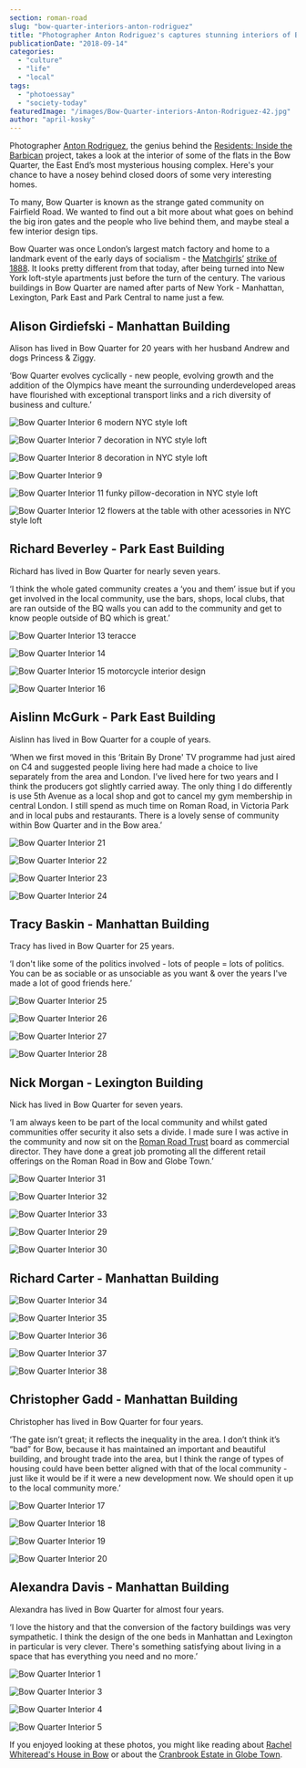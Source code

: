 ```yaml
---
section: roman-road
slug: "bow-quarter-interiors-anton-rodriguez"
title: "Photographer Anton Rodriguez's captures stunning interiors of Bow Quarter apartments [photoessay]"
publicationDate: "2018-09-14"
categories: 
  - "culture"
  - "life"
  - "local"
tags: 
  - "photoessay"
  - "society-today"
featuredImage: "/images/Bow-Quarter-interiors-Anton-Rodriguez-42.jpg"
author: "april-kosky"
---
```


Photographer [Anton Rodriguez](https://www.instagram.com/antonrodriguez/), the genius behind the [Residents: Inside the Barbican](https://barbicanresidents.co.uk/) project, takes a look at the interior of some of the flats in the Bow Quarter, the East End’s most mysterious housing complex. Here's your chance to have a nosey behind closed doors of some very interesting homes.

To many, Bow Quarter is known as the strange gated community on Fairfield Road. We wanted to find out a bit more about what goes on behind the big iron gates and the people who live behind them, and maybe steal a few interior design tips.

Bow Quarter was once London’s largest match factory and home to a landmark event of the early days of socialism - the [Matchgirls’](https://romanroadlondon.com/annie-besant-match-girl-riots-bow/) [strike of 1888](https://romanroadlondon.com/sarah-chapman-matchstick-girl-campaign-memorial/). It looks pretty different from that today, after being turned into New York loft-style apartments just before the turn of the century. The various buildings in Bow Quarter are named after parts of New York - Manhattan, Lexington, Park East and Park Central to name just a few.

## Alison Girdiefski - Manhattan Building

Alison has lived in Bow Quarter for 20 years with her husband Andrew and dogs Princess & Ziggy.

‘Bow Quarter evolves cyclically - new people, evolving growth and the addition of the Olympics have meant the surrounding underdeveloped areas have flourished with exceptional transport links and a rich diversity of business and culture.’

![Bow Quarter Interior 6 modern NYC style loft](/images/Bow-Quarter-interiors-Anton-Rodriguez-04-1024x768.jpg)

![Bow Quarter Interior 7 decoration in NYC style loft](/images/Bow-Quarter-interiors-Anton-Rodriguez-05-1024x768.jpg)

![Bow Quarter Interior 8 decoration in NYC style loft](/images/Bow-Quarter-interiors-Anton-Rodriguez-06-1024x768.jpg)

![Bow Quarter Interior 9](/images/Bow-Quarter-interiors-Anton-Rodriguez-07-1024x768.jpg)

![Bow Quarter Interior 11 funky pillow-decoration in NYC style loft](/images/Bow-Quarter-interiors-Anton-Rodriguez-09-1024x768.jpg)

![Bow Quarter Interior 12 flowers at the table with other acessories in NYC style loft](/images/Bow-Quarter-interiors-Anton-Rodriguez-10-1024x768.jpg)

## Richard Beverley - Park East Building

Richard has lived in Bow Quarter for nearly seven years.

‘I think the whole gated community creates a ‘you and them’ issue but if you get involved in the local community, use the bars, shops, local clubs, that are ran outside of the BQ walls you can add to the community and get to know people outside of BQ which is great.’

![Bow Quarter Interior 13 teracce](/images/Bow-Quarter-interiors-Anton-Rodriguez-11-1024x768.jpg)

![Bow Quarter Interior 14](/images/Bow-Quarter-interiors-Anton-Rodriguez-12-1024x768.jpg)

![Bow Quarter Interior 15 motorcycle interior design](/images/Bow-Quarter-interiors-Anton-Rodriguez-13-1024x768.jpg)

![Bow Quarter Interior 16](/images/Bow-Quarter-interiors-Anton-Rodriguez-14-1024x768.jpg)

## Aislinn McGurk - Park East Building

Aislinn has lived in Bow Quarter for a couple of years.

‘When we first moved in this ‘Britain By Drone' TV programme had just aired on C4 and suggested people living here had made a choice to live separately from the area and London. I’ve lived here for two years and I think the producers got slightly carried away. The only thing I do differently is use 5th Avenue as a local shop and got to cancel my gym membership in central London. I still spend as much time on Roman Road, in Victoria Park and in local pubs and restaurants. There is a lovely sense of community within Bow Quarter and in the Bow area.’

![Bow Quarter Interior 21](/images/Bow-Quarter-interiors-Anton-Rodriguez-31-1024x768.jpg)

![Bow Quarter Interior 22](/images/Bow-Quarter-interiors-Anton-Rodriguez-32-1024x768.jpg)

![Bow Quarter Interior 23](/images/Bow-Quarter-interiors-Anton-Rodriguez-33-1024x768.jpg)

![Bow Quarter Interior 24](/images/Bow-Quarter-interiors-Anton-Rodriguez-34-1024x768.jpg)

## Tracy Baskin - Manhattan Building

Tracy has lived in Bow Quarter for 25 years.

‘I don't like some of the politics involved - lots of people = lots of politics. You can be as sociable or as unsociable as you want & over the years I've made a lot of good friends here.’

![Bow Quarter Interior 25](/images/Bow-Quarter-interiors-Anton-Rodriguez-35-1024x768.jpg)

![Bow Quarter Interior 26](/images/Bow-Quarter-interiors-Anton-Rodriguez-36-1024x768.jpg)

![Bow Quarter Interior 27](/images/Bow-Quarter-interiors-Anton-Rodriguez-37-1024x768.jpg)

![Bow Quarter Interior 28](/images/Bow-Quarter-interiors-Anton-Rodriguez-38-1024x768.jpg)

## Nick Morgan - Lexington Building

Nick has lived in Bow Quarter for seven years.

‘I am always keen to be part of the local community and whilst gated communities offer security it also sets a divide. I made sure I was active in the community and now sit on the [Roman Road Trust](https://www.romanroadtrust.co.uk) board as commercial director. They have done a great job promoting all the different retail offerings on the Roman Road in Bow and Globe Town.’

![Bow Quarter Interior 31](/images/Bow-Quarter-interiors-Anton-Rodriguez-39-1024x768.jpg)

![Bow Quarter Interior 32](/images/Bow-Quarter-interiors-Anton-Rodriguez-40-1024x768.jpg)

![Bow Quarter Interior 33](/images/Bow-Quarter-interiors-Anton-Rodriguez-41-1024x768.jpg)

![Bow Quarter Interior 29](/images/Bow-Quarter-interiors-Anton-Rodriguez-42-1024x768.jpg)

![Bow Quarter Interior 30](/images/Bow-Quarter-interiors-Anton-Rodriguez-43-1024x768.jpg)

## Richard Carter - Manhattan Building

![Bow Quarter Interior 34](/images/Bow-Quarter-interiors-Anton-Rodriguez-26-1024x768.jpg)

![Bow Quarter Interior 35](/images/Bow-Quarter-interiors-Anton-Rodriguez-27-1024x768.jpg)

![Bow Quarter Interior 36](/images/Bow-Quarter-interiors-Anton-Rodriguez-28-1024x768.jpg)

![Bow Quarter Interior 37](/images/Bow-Quarter-interiors-Anton-Rodriguez-29-1024x768.jpg)

![Bow Quarter Interior 38](/images/Bow-Quarter-interiors-Anton-Rodriguez-30-1024x768.jpg)

## Christopher Gadd - Manhattan Building

Christopher has lived in Bow Quarter for four years.

‘The gate isn’t great; it reflects the inequality in the area. I don’t think it’s “bad” for Bow, because it has maintained an important and beautiful building, and brought trade into the area, but I think the range of types of housing could have been better aligned with that of the local community - just like it would be if it were a new development now. We should open it up to the local community more.’

![Bow Quarter Interior 17](/images/Bow-Quarter-interiors-Anton-Rodriguez-15-1024x768.jpg)

![Bow Quarter Interior 18](/images/Bow-Quarter-interiors-Anton-Rodriguez-16-1024x768.jpg)

![Bow Quarter Interior 19](/images/Bow-Quarter-interiors-Anton-Rodriguez-17-1024x768.jpg)

![Bow Quarter Interior 20](/images/Bow-Quarter-interiors-Anton-Rodriguez-45-768x1024.jpg)

## Alexandra Davis - Manhattan Building

Alexandra has lived in Bow Quarter for almost four years.

‘I love the history and that the conversion of the factory buildings was very sympathetic. I think the design of the one beds in Manhattan and Lexington in particular is very clever. There's something satisfying about living in a space that has everything you need and no more.’

![Bow Quarter Interior 1](/images/Bow-Quarter-interiors-Anton-Rodriguez-01-1024x768.jpg)

![Bow Quarter Interior 3](/images/Bow-Quarter-interiors-Anton-Rodriguez-03-1024x768.jpg)

![Bow Quarter Interior 4](/images/Bow-Quarter-interiors-Anton-Rodriguez-18-1024x768.jpg)

![Bow Quarter Interior 5](/images/Bow-Quarter-interiors-Anton-Rodriguez-44-768x1024.jpg)

If you enjoyed looking at these photos, you might like reading about [Rachel Whiteread's House in Bow](https://romanroadlondon.com/rachel-whitereads-house-bows-legacy/) or about the [Cranbrook Estate in Globe Town](https://romanroadlondon.com/cranbrook-estate-history/).


